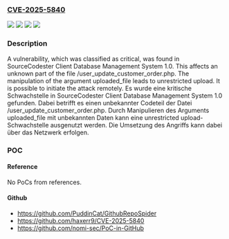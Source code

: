 ### [CVE-2025-5840](https://cve.mitre.org/cgi-bin/cvename.cgi?name=CVE-2025-5840)
![](https://img.shields.io/static/v1?label=Product&message=Client%20Database%20Management%20System&color=blue)
![](https://img.shields.io/static/v1?label=Version&message=1.0%20&color=brightgreen)
![](https://img.shields.io/static/v1?label=Vulnerability&message=Improper%20Access%20Controls&color=brightgreen)
![](https://img.shields.io/static/v1?label=Vulnerability&message=Unrestricted%20Upload&color=brightgreen)

### Description

A vulnerability, which was classified as critical, was found in SourceCodester Client Database Management System 1.0. This affects an unknown part of the file /user_update_customer_order.php. The manipulation of the argument uploaded_file leads to unrestricted upload. It is possible to initiate the attack remotely.
Es wurde eine kritische Schwachstelle in SourceCodester Client Database Management System 1.0 gefunden. Dabei betrifft es einen unbekannter Codeteil der Datei /user_update_customer_order.php. Durch Manipulieren des Arguments uploaded_file mit unbekannten Daten kann eine unrestricted upload-Schwachstelle ausgenutzt werden. Die Umsetzung des Angriffs kann dabei über das Netzwerk erfolgen.

### POC

#### Reference
No PoCs from references.

#### Github
- https://github.com/PuddinCat/GithubRepoSpider
- https://github.com/haxerr9/CVE-2025-5840
- https://github.com/nomi-sec/PoC-in-GitHub

